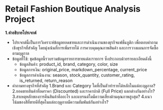 # Retail Fashion Boutique Analysis Project
**1.คำอธิบายโปรเจกต์**
* โปรเจกต์นี้เป็นการวิเคราะห์ข้อมูลยอดขายและการดำเนินงานของธุรกิจแฟชั่นบูติก เพื่อตอบคำถามเชิงธุรกิจที่สำคัญ โดยมุ่งเน้นที่การเพิ่มรายได้ การควบคุมคุณภาพสินค้า และการวางแผนการจัดซื้อตามฤดูกาล
* ข้อมูลที่ใช้: ชุดข้อมูลนี้รวบรวมข้อมูลรายการขายแต่ละรายการ ซึ่งประกอบด้วยรายละเอียดดังนี้
  * ข้อมูลสินค้า: product_id, brand, category, color, size
  * ข้อมูลการเงิน: original_price, markdown_percentage, current_price
  * ข้อมูลการดำเนินงาน: season, stock_quantity, customer_rating, is_returned, return_reason
* คำถามทางธุรกิจที่สำคัญ
  1.Brand และ Category ใดที่เป็นตัวทำรายได้หลักในแต่ละฤดูกาล?
  2.ยอดขายสินค้าที่ลดราคา (Discounted) และราคาปกติ (Full Price) แตกต่างกันอย่างไร?
  3.สาเหตุหลักของการคืนสินค้าคืออะไร และแบรนด์ใดมีความเสี่ยงด้านคุณภาพสูงสุด?
  4.แนวโน้มของสีที่ขายดีที่สุดในแต่ละฤดูกาลมีความสัมพันธ์กันอย่างไร?
